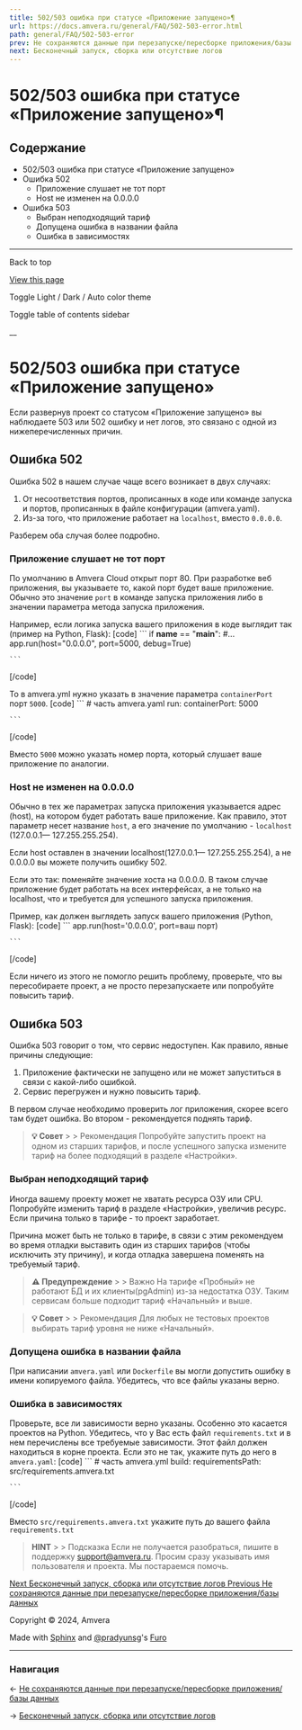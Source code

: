 ```yaml
---
title: 502/503 ошибка при статусе «Приложение запущено»¶
url: https://docs.amvera.ru/general/FAQ/502-503-error.html
path: general/FAQ/502-503-error
prev: Не сохраняются данные при перезапуске/пересборке приложения/базы данных
next: Бесконечный запуск, сборка или отсутствие логов
---
```


# 502/503 ошибка при статусе «Приложение запущено»¶

## Содержание

- 502/503 ошибка при статусе «Приложение запущено»
- Ошибка 502
  - Приложение слушает не тот порт
  - Host не изменен на 0.0.0.0
- Ошибка 503
  - Выбран неподходящий тариф
  - Допущена ошибка в названии файла
  - Ошибка в зависимостях

---

Back to top

[ View this page ](<../../_sources/general/FAQ/502-503-error.md.txt> "View this page")

Toggle Light / Dark / Auto color theme

Toggle table of contents sidebar

__

# 502/503 ошибка при статусе «Приложение запущено»

Если развернув проект со статусом «Приложение запущено» вы наблюдаете 503 или 502 ошибку и нет логов, это связано с одной из нижеперечисленных причин.

## Ошибка 502

Ошибка 502 в нашем случае чаще всего возникает в двух случаях:
1. От несоответствия портов, прописанных в коде или команде запуска и портов, прописанных в файле конфигурации (amvera.yaml).
2. Из-за того, что приложение работает на ``localhost``, вместо ``0.0.0.0``.

Разберем оба случая более подробно.

### Приложение слушает не тот порт

По умолчанию в Amvera Cloud открыт порт 80. При разработке веб приложения, вы указываете то, какой порт будет ваше приложение. Обычно это значение ``port`` в команде запуска приложения либо в значении параметра метода запуска приложения.

Например, если логика запуска вашего приложения в коде выглядит так (пример на Python, Flask):
[code] 
    ```
    if __name__ == "__main__":
        #...
        app.run(host="0.0.0.0", port=5000, debug=True)
    
    ```
    
[/code]

То в amvera.yml нужно указать в значение параметра ``containerPort`` порт ``5000``.
[code] 
    ```
    # часть amvera.yaml
    run:
      containerPort: 5000
    
    ```
    
[/code]

Вместо ``5000`` можно указать номер порта, который слушает ваше приложение по аналогии.

### Host не изменен на 0.0.0.0

Обычно в тех же параметрах запуска приложения указывается адрес (host), на котором будет работать ваше приложение. Как правило, этот параметр несет название ``host``, а его значение по умолчанию - ``localhost`` (127.0.0.1— 127.255.255.254).

Если host оставлен в значении localhost(127.0.0.1— 127.255.255.254), а не 0.0.0.0 вы можете получить ошибку 502.

Если это так: поменяйте значение хоста на 0.0.0.0. В таком случае приложение будет работать на всех интерфейсах, а не только на localhost, что и требуется для успешного запуска приложения.

Пример, как должен выглядеть запуск вашего приложения (Python, Flask):
[code] 
    ```
    app.run(host='0.0.0.0', port=ваш порт)
    
    ```
    
[/code]

Если ничего из этого не помогло решить проблему, проверьте, что вы пересобираете проект, а не просто перезапускаете или попробуйте повысить тариф.

## Ошибка 503

Ошибка 503 говорит о том, что сервис недоступен. Как правило, явные причины следующие:
1. Приложение фактически не запущено или не может запуститься в связи с какой-либо ошибкой.
2. Сервис перегружен и нужно повысить тариф.

В первом случае необходимо проверить лог приложения, скорее всего там будет ошибка. Во втором - рекомендуется поднять тариф.

> **💡 Совет** > > Рекомендация Попробуйте запустить проект на одном из старших тарифов, и после успешного запуска измените тариф на более подходящий в разделе «Настройки». 

### Выбран неподходящий тариф

Иногда вашему проекту может не хватать ресурса ОЗУ или CPU. Попробуйте изменить тариф в разделе «Настройки», увеличив ресурс. Если причина только в тарифе - то проект заработает.

Причина может быть не только в тарифе, в связи с этим рекомендуем во время отладки выставить один из старших тарифов (чтобы исключить эту причину), и когда отладка завершена поменять на требуемый тариф.

> **⚠️ Предупреждение** > > Важно На тарифе «Пробный» не работают БД и их клиенты(pgAdmin) из-за недостатка ОЗУ. Таким сервисам больше подходит тариф «Начальный» и выше. 

> **💡 Совет** > > Рекомендация Для любых не тестовых проектов выбирать тариф уровня не ниже «Начальный». 

### Допущена ошибка в названии файла

При написании ``amvera.yaml`` или ``Dockerfile`` вы могли допустить ошибку в имени копируемого файла. Убедитесь, что все файлы указаны верно.

### Ошибка в зависимостях

Проверьте, все ли зависимости верно указаны. Особенно это касается проектов на Python. Убедитесь, что у Вас есть файл ``requirements.txt`` и в нем перечислены все требуемые зависимости. Этот файл должен находиться в корне проекта. Если это не так, укажите путь до него в ``amvera.yaml``:
[code] 
    ```
    # часть amvera.yml
    build:
      requirementsPath: src/requirements.amvera.txt
    
    ```
    
[/code]

Вместо ``src/requirements.amvera.txt`` укажите путь до вашего файла ``requirements.txt``

> **HINT** > > Подсказка Если не получается разобраться, пишите в поддержку support@amvera.ru. Просим сразу указывать имя пользователя и проекта. Мы постараемся помочь. 

[ Next Бесконечный запуск, сборка или отсутствие логов ](infinite-build-run.md) [ Previous Не сохраняются данные при перезапуске/пересборке приложения/базы данных ](data-saving.md)

Copyright © 2024, Amvera 

Made with [Sphinx](<https://www.sphinx-doc.org/>) and [@pradyunsg](<https://pradyunsg.me>)'s [Furo](<https://github.com/pradyunsg/furo>)


---

### Навигация

← [Не сохраняются данные при перезапуске/пересборке приложения/базы данных](data-saving.md)

→ [Бесконечный запуск, сборка или отсутствие логов](infinite-build-run.md)
